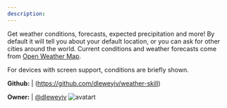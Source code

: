 ```yaml
---
description: 
---
```

Get weather conditions, forecasts, expected precipitation and more!  By default it will tell
you about your default location, or you can ask for other cities around the world.  Current
conditions and weather forecasts come from [Open Weather Map](https://openweathermap.org).

For devices with screen support, conditions are briefly shown.

**Github:** | (https://github.com/dleweyiv/weather-skill)

**Owner:** | [@dleweyiv](https://github.com/dleweyiv) ![avatart](https://avatars0.githubusercontent.com/u/32504470?v=4)

